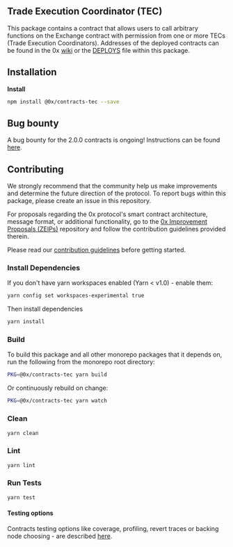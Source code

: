 ## Trade Execution Coordinator (TEC)

This package contains a contract that allows users to call arbitrary functions on the Exchange contract with permission from one or more TECs (Trade Execution Coordinators). Addresses of the deployed contracts can be found in the 0x [wiki](https://0xproject.com/wiki#Deployed-Addresses) or the [DEPLOYS](./DEPLOYS.json) file within this package.

## Installation

**Install**

```bash
npm install @0x/contracts-tec --save
```

## Bug bounty

A bug bounty for the 2.0.0 contracts is ongoing! Instructions can be found [here](https://0xproject.com/wiki#Bug-Bounty).

## Contributing

We strongly recommend that the community help us make improvements and determine the future direction of the protocol. To report bugs within this package, please create an issue in this repository.

For proposals regarding the 0x protocol's smart contract architecture, message format, or additional functionality, go to the [0x Improvement Proposals (ZEIPs)](https://github.com/0xProject/ZEIPs) repository and follow the contribution guidelines provided therein.

Please read our [contribution guidelines](../../CONTRIBUTING.md) before getting started.

### Install Dependencies

If you don't have yarn workspaces enabled (Yarn < v1.0) - enable them:

```bash
yarn config set workspaces-experimental true
```

Then install dependencies

```bash
yarn install
```

### Build

To build this package and all other monorepo packages that it depends on, run the following from the monorepo root directory:

```bash
PKG=@0x/contracts-tec yarn build
```

Or continuously rebuild on change:

```bash
PKG=@0x/contracts-tec yarn watch
```

### Clean

```bash
yarn clean
```

### Lint

```bash
yarn lint
```

### Run Tests

```bash
yarn test
```

#### Testing options

Contracts testing options like coverage, profiling, revert traces or backing node choosing - are described [here](../TESTING.md).
